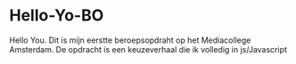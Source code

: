 # Hello-Yo-BO
Hello You. Dit is mijn eerstte beroepsopdraht op het Mediacollege Amsterdam. De opdracht is een keuzeverhaal die ik volledig in js/Javascript

